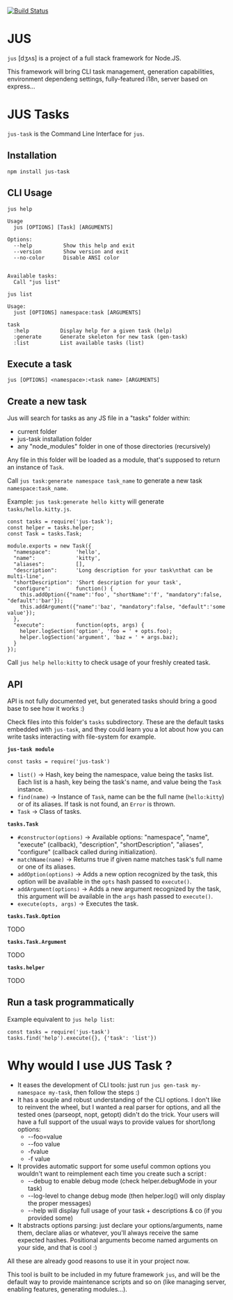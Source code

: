 [![Build Status](https://secure.travis-ci.org/naholyr/node-jus-task.png)](http://travis-ci.org/naholyr/node-jus-task)

JUS
===

`jus` [dʒʌs] is a project of a full stack framework for Node.JS.

This framework will bring CLI task management, generation capabilities, environment dependeng settings, fully-featured i18n, server based on express…

JUS Tasks
=========

`jus-task` is the Command Line Interface for `jus`.

Installation
------------

    npm install jus-task

CLI Usage
---------

`jus help`

    Usage
      jus [OPTIONS] [Task] [ARGUMENTS]
    
    Options:
      --help          Show this help and exit
      --version       Show version and exit
      --no-color      Disable ANSI color
    
    
    Available tasks:
      Call "jus list"

`jus list`

    Usage:
      just [OPTIONS] namespace:task [ARGUMENTS]
    
    task
      :help          Display help for a given task (help)
      :generate      Generate skeleton for new task (gen-task)
      :list          List available tasks (list)

Execute a task
--------------

`jus [OPTIONS] <namespace>:<task name> [ARGUMENTS]`

Create a new task
-----------------

Jus will search for tasks as any JS file in a "tasks" folder within:
* current folder
* jus-task installation folder
* any "node_modules" folder in one of those directories (recursively)

Any file in this folder will be loaded as a module, that's supposed to return an instance of `Task`.

Call `jus task:generate namespace task_name` to generate a new task `namespace:task_name`.

Example: `jus task:generate hello kitty` will generate `tasks/hello.kitty.js`.

    const tasks = require('jus-task');
    const helper = tasks.helper;
    const Task = tasks.Task;
    
    module.exports = new Task({
      "namespace":        'hello',
      "name":             'kitty',
      "aliases":          [],
      "description":      'Long description for your task\nthat can be multi-line',
      "shortDescription": 'Short description for your task',
      "configure":        function() {
        this.addOption({"name":'foo', "shortName":'f', "mandatory":false, "default":'bar'});
        this.addArgument({"name":'baz', "mandatory":false, "default":'some value'});
      },
      "execute":          function(opts, args) {
        helper.logSection('option', 'foo = ' + opts.foo);
        helper.logSection('argument', 'baz = ' + args.baz);
      }
    });

Call `jus help hello:kitty` to check usage of your freshly created task.

API
---

API is not fully documented yet, but generated tasks should bring a good base to see how it works :)

Check files into this folder's `tasks` subdirectory. These are the default tasks embedded with `jus-task`, and they could learn you a lot about how you can write tasks interacting with file-system for example.

**`jus-task module`**

`const tasks = require('jus-task')`

* `list()` → Hash, key being the namespace, value being the tasks list. Each list is a hash, key being the task's name, and value being the `Task` instance.
* `find(name)` → Instance of `Task`, name can be the full name (`hello:kitty`) or of its aliases. If task is not found, an `Error` is thrown.
* `Task` → Class of tasks.

**`tasks.Task`**

* `#constructor(options)` → Available options: "namespace", "name", "execute" (callback), "description", "shortDescription", "aliases", "configure" (callback called during initialization).
* `matchName(name)` → Returns true if given name matches task's full name or one of its aliases.
* `addOption(options)` → Adds a new option recognized by the task, this option will be available in the `opts` hash passed to `execute()`.
* `addArgument(options)` → Adds a new argument recognized by the task, this argument will be available in the `args` hash passed to `execute()`.
* `execute(opts, args)` → Executes the task.

**`tasks.Task.Option`**

TODO

**`tasks.Task.Argument`**

TODO

**`tasks.helper`**

TODO

Run a task programmatically
---------------------------

Example equivalent to `jus help list`:

    const tasks = require('jus-task')
    tasks.find('help').execute({}, {'task': 'list'})

Why would I use JUS Task ?
==========================

* It eases the development of CLI tools: just run `jus gen-task my-namespace my-task`, then follow the steps :)
* It has a souple and robust understanding of the CLI options. I don't like to reinvent the wheel, but I wanted a real parser for options, and all the tested ones (parseopt, nopt, getopt) didn't do the trick. Your users will have a full support of the usual ways to provide values for short/long options:
  * --foo=value
  * --foo value
  * -fvalue
  * -f value
* It provides automatic support for some useful common options you wouldn't want to reimplement each time you create such a script :
  * --debug to enable debug mode (check helper.debugMode in your task)
  * --log-level to change debug mode (then helper.log() will only display the proper messages)
  * --help will display full usage of your task + descriptions & co (if you provided some)
* It abstracts options parsing: just declare your options/arguments, name them, declare alias or whatever, you'll always receive the same expected hashes. Positional arguments become named arguments on your side, and that is cool :)

All these are already good reasons to use it in your project now.

This tool is built to be included in my future framework `jus`, and will be the default way to provide maintenance scripts and so on (like managing server, enabling features, generating modules…).
